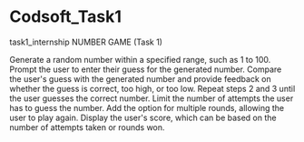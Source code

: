 # Codsoft_Task1
task1_internship
NUMBER GAME (Task 1)

Generate a random number within a specified range, such as 1 to 100. Prompt the user to enter their guess for the generated number. Compare the user's guess with the generated number and provide feedback on whether the guess is correct, too high, or too low. Repeat steps 2 and 3 until the user guesses the correct number. Limit the number of attempts the user has to guess the number. Add the option for multiple rounds, allowing the user to play again. Display the user's score, which can be based on the number of attempts taken or rounds won.
